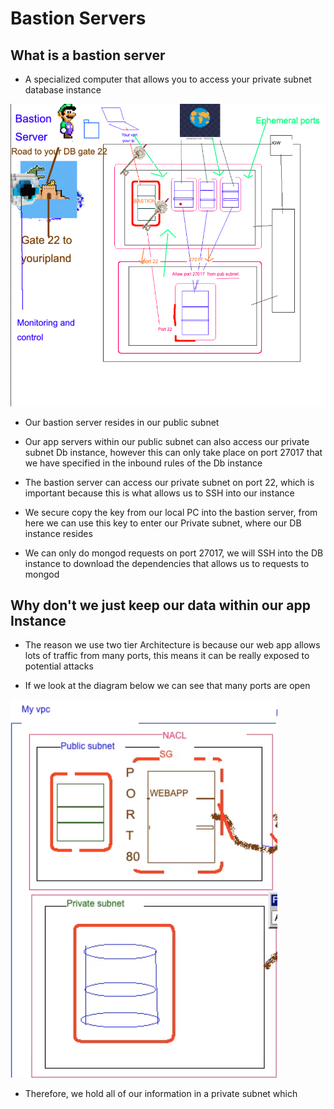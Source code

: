 # Bastion Servers


## What is a bastion server

- A specialized computer that allows you to access your private subnet database instance

![](/images/Bastion-Server.png)

- Our bastion server resides in our public subnet

- Our app servers within our public subnet can also access our private subnet Db instance, however this can only take place on port 27017 that we have specified in the inbound rules of the Db instance

- The bastion server can access our private subnet on port 22, which is important because this is what allows us to SSH into our instance

- We secure copy the key from our local PC into the bastion server, from here
we can use this key to enter our Private subnet, where our DB instance resides

- We can only do mongod requests on port 27017, we will SSH into the DB instance to download the dependencies that allows us to requests to mongod


## Why don't we just keep our data within our app Instance

- The reason we use two tier Architecture is because our web app allows lots of traffic from many ports, this means it can be really exposed to potential attacks

- If we look at the diagram below we can see that many ports are open

![](/images/Web-app-allowing-ports.png)

- Therefore, we hold all of our information in a private subnet which

